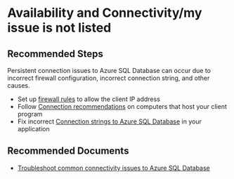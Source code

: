 <properties
	pageTitle="availability and connectivity/my issue is not listed"
	description="availability and connectivity/my issue is not listed"
	service="microsoft.sql"
	resource="servers"
	authors="emlisa"
    ms.author="emlisa"
	displayOrder="2"
	selfHelpType="generic"
	supportTopicIds="32630439"
	resourceTags=""
	productPesIds="13491"
	cloudEnvironments="public,blackForest,fairfax,mooncake"
	articleId="8d4208f6-e85a-4928-99e6-252b5baf39ca"
	ownershipId="AzureData_AzureSQLDB"
/>

# Availability and Connectivity/my issue is not listed

## **Recommended Steps**

Persistent connection issues to Azure SQL Database can occur due to incorrect firewall configuration, incorrect connection string, and other causes. <br>

* Set up [firewall rules](https://docs.microsoft.com/azure/sql-database/sql-database-firewall-configure) to allow the client IP address
* Follow [Connection recommendations](https://docs.microsoft.com/azure/sql-database/sql-database-develop-overview#connection-recommendations?WT.mc_id=pid:13491:sid:32630439/) on computers that host your client program<br>
* Fix incorrect [Connection strings to Azure SQL Database](https://docs.microsoft.com/azure/sql-database/sql-database-connectivity-issues#connections-to-azure-sql-database?WT.mc_id=pid:13491:sid:32630439?WT.mc_id=pid:13491:sid:32630439/) in your application

## **Recommended Documents**

* [Troubleshoot common connectivity issues to Azure SQL Database](https://docs.microsoft.com/azure/sql-database/troubleshoot-connectivity-issues-microsoft-azure-sql-database#steps-to-fix-common-connection-issues?WT.mc_id=pid:13491:sid:32630439/)<br>
